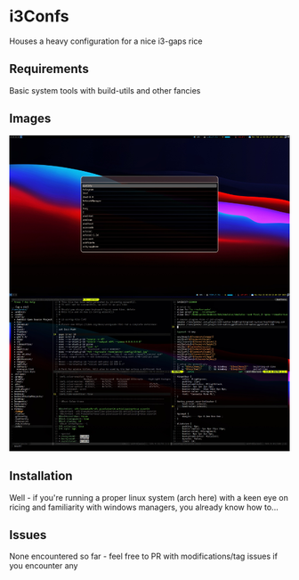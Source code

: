 # i3Confs

Houses a heavy configuration for a nice i3-gaps rice

## Requirements

Basic system tools with build-utils and other fancies

## Images

![Desktop View](asset/img1.jpeg)

## Installation

Well - if you're running a proper linux system (arch here) with a keen eye on ricing and familiarity with windows managers, you already know how to...

## Issues

None encountered so far - feel free to PR with modifications/tag issues if you encounter any
